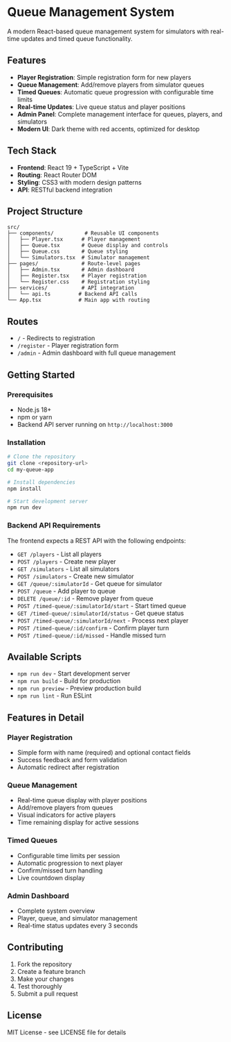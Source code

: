 # Queue Management System

A modern React-based queue management system for simulators with real-time updates and timed queue functionality.

## Features

- **Player Registration**: Simple registration form for new players
- **Queue Management**: Add/remove players from simulator queues
- **Timed Queues**: Automatic queue progression with configurable time limits
- **Real-time Updates**: Live queue status and player positions
- **Admin Panel**: Complete management interface for queues, players, and simulators
- **Modern UI**: Dark theme with red accents, optimized for desktop

## Tech Stack

- **Frontend**: React 19 + TypeScript + Vite
- **Routing**: React Router DOM
- **Styling**: CSS3 with modern design patterns
- **API**: RESTful backend integration

## Project Structure

```
src/
├── components/          # Reusable UI components
│   ├── Player.tsx      # Player management
│   ├── Queue.tsx       # Queue display and controls
│   ├── Queue.css       # Queue styling
│   └── Simulators.tsx  # Simulator management
├── pages/              # Route-level pages
│   ├── Admin.tsx       # Admin dashboard
│   ├── Register.tsx    # Player registration
│   └── Register.css    # Registration styling
├── services/           # API integration
│   └── api.ts         # Backend API calls
└── App.tsx            # Main app with routing
```

## Routes

- `/` - Redirects to registration
- `/register` - Player registration form
- `/admin` - Admin dashboard with full queue management

## Getting Started

### Prerequisites

- Node.js 18+
- npm or yarn
- Backend API server running on `http://localhost:3000`

### Installation

```bash
# Clone the repository
git clone <repository-url>
cd my-queue-app

# Install dependencies
npm install

# Start development server
npm run dev
```

### Backend API Requirements

The frontend expects a REST API with the following endpoints:

- `GET /players` - List all players
- `POST /players` - Create new player
- `GET /simulators` - List all simulators
- `POST /simulators` - Create new simulator
- `GET /queue/:simulatorId` - Get queue for simulator
- `POST /queue` - Add player to queue
- `DELETE /queue/:id` - Remove player from queue
- `POST /timed-queue/:simulatorId/start` - Start timed queue
- `GET /timed-queue/:simulatorId/status` - Get queue status
- `POST /timed-queue/:simulatorId/next` - Process next player
- `POST /timed-queue/:id/confirm` - Confirm player turn
- `POST /timed-queue/:id/missed` - Handle missed turn

## Available Scripts

- `npm run dev` - Start development server
- `npm run build` - Build for production
- `npm run preview` - Preview production build
- `npm run lint` - Run ESLint

## Features in Detail

### Player Registration
- Simple form with name (required) and optional contact fields
- Success feedback and form validation
- Automatic redirect after registration

### Queue Management
- Real-time queue display with player positions
- Add/remove players from queues
- Visual indicators for active players
- Time remaining display for active sessions

### Timed Queues
- Configurable time limits per session
- Automatic progression to next player
- Confirm/missed turn handling
- Live countdown display

### Admin Dashboard
- Complete system overview
- Player, queue, and simulator management
- Real-time status updates every 3 seconds

## Contributing

1. Fork the repository
2. Create a feature branch
3. Make your changes
4. Test thoroughly
5. Submit a pull request

## License

MIT License - see LICENSE file for details
